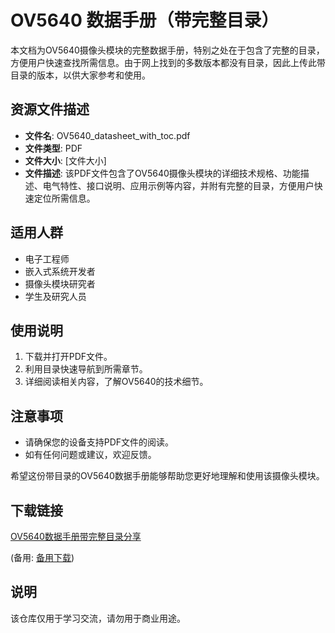 # OV5640 数据手册（带完整目录）

本文档为OV5640摄像头模块的完整数据手册，特别之处在于包含了完整的目录，方便用户快速查找所需信息。由于网上找到的多数版本都没有目录，因此上传此带目录的版本，以供大家参考和使用。

## 资源文件描述

- **文件名**: OV5640_datasheet_with_toc.pdf
- **文件类型**: PDF
- **文件大小**: [文件大小]
- **文件描述**: 该PDF文件包含了OV5640摄像头模块的详细技术规格、功能描述、电气特性、接口说明、应用示例等内容，并附有完整的目录，方便用户快速定位所需信息。

## 适用人群

- 电子工程师
- 嵌入式系统开发者
- 摄像头模块研究者
- 学生及研究人员

## 使用说明

1. 下载并打开PDF文件。
2. 利用目录快速导航到所需章节。
3. 详细阅读相关内容，了解OV5640的技术细节。

## 注意事项

- 请确保您的设备支持PDF文件的阅读。
- 如有任何问题或建议，欢迎反馈。

希望这份带目录的OV5640数据手册能够帮助您更好地理解和使用该摄像头模块。

## 下载链接
[OV5640数据手册带完整目录分享](https://pan.quark.cn/s/ce1fcc35e5ad) 

(备用: [备用下载](https://pan.baidu.com/s/16K6lhVg5f6fE0I9av6k2nw?pwd=3dfm))

## 说明

该仓库仅用于学习交流，请勿用于商业用途。
